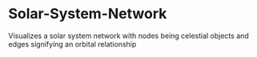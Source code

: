 # Solar-System-Network
Visualizes a solar system network with nodes being celestial objects and edges signifying an orbital relationship
